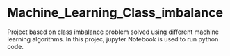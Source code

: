 # Machine_Learning_Class_imbalance
Project based on class imbalance problem solved using different machine learning algorithms.
In this projec, jupyter Notebook is used to run python code.
